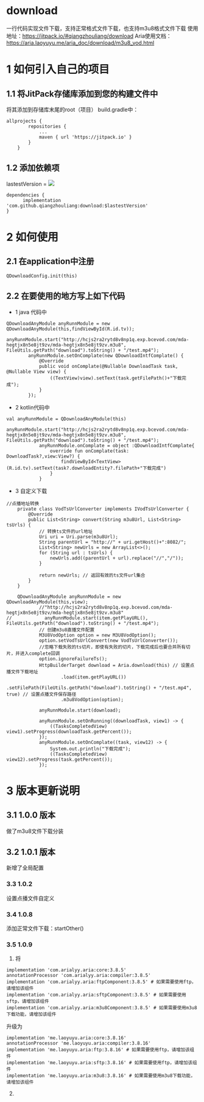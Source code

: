 # download
一行代码实现文件下载，支持正常格式文件下载，也支持m3u8格式文件下载
使用地址：https://jitpack.io/#qiangzhouliang/download
Aria使用文档：https://aria.laoyuyu.me/aria_doc/download/m3u8_vod.html
# 1 如何引入自己的项目
## 1.1 将JitPack存储库添加到您的构建文件中
将其添加到存储库末尾的root（项目） build.gradle中：
~~~
allprojects {
		repositories {
			...
			maven { url 'https://jitpack.io' }
		}
	}
~~~
## 1.2 添加依赖项
lastestVersion = [![](https://jitpack.io/v/qiangzhouliang/download.svg)](https://jitpack.io/#qiangzhouliang/download)
~~~
dependencies {
	  implementation 'com.github.qiangzhouliang:download:$lastestVersion'
}
~~~
# 2 如何使用
## 2.1 在application中注册
~~~
QDownloadConfig.init(this)
~~~
## 2.2 在要使用的地方写上如下代码
- 1 java 代码中
~~~
QDownloadAnyModule anyRunnModule = new QDownloadAnyModule(this,findViewById(R.id.tv));
        anyRunnModule.start("http://hcjs2ra2rytd8v8np1q.exp.bcevod.com/mda-hegtjx8n5e8jt9zv/mda-hegtjx8n5e8jt9zv.m3u8", FileUtils.getPath("download").toString() + "/test.mp4");
        anyRunnModule.setOnComplate(new QDownloadIntfComplate() {
            @Override
            public void onComplate(@Nullable DownloadTask task, @Nullable View view) {
                ((TextView)view).setText(task.getFilePath()+"下载完成");
            }
        });
~~~
- 2 kotlin代码中
```
val anyRunnModule = QDownloadAnyModule(this)
            anyRunnModule.start("http://hcjs2ra2rytd8v8np1q.exp.bcevod.com/mda-hegtjx8n5e8jt9zv/mda-hegtjx8n5e8jt9zv.m3u8", FileUtils.getPath("download").toString() + "/test.mp4");
            anyRunnModule.onComplate = object :QDownloadIntfComplate{
                override fun onComplate(task: DownloadTask?,view:View?) {
                    findViewById<TextView>(R.id.tv).setText(task?.downloadEntity?.filePath+"下载完成")
                }
            }
```
- 3 自定义下载
```
//点播地址转换
    private class VodTsUrlConverter implements IVodTsUrlConverter {
        @Override
        public List<String> convert(String m3u8Url, List<String> tsUrls) {
            // 转换ts文件的url地址
            Uri uri = Uri.parse(m3u8Url);
            String parentUrl = "http://" + uri.getHost()+":8082/";
            List<String> newUrls = new ArrayList<>();
            for (String url : tsUrls) {
                newUrls.add((parentUrl + url).replace("//","/"));
            }

            return newUrls; // 返回有效的ts文件url集合
        }
    }
    
    QDownloadAnyModule anyRunnModule = new QDownloadAnyModule(this,view);
            //"http://hcjs2ra2rytd8v8np1q.exp.bcevod.com/mda-hegtjx8n5e8jt9zv/mda-hegtjx8n5e8jt9zv.m3u8"
//            anyRunnModule.start(item.getPlayURL(), FileUtils.getPath("download").toString() + "/test.mp4");
            // 创建m3u8直播文件配置
            M3U8VodOption option = new M3U8VodOption();
            option.setVodTsUrlConvert(new VodTsUrlConverter());
            //忽略下载失败的ts切片，即使有失败的切片，下载完成后也要合并所有切片，并进入complete回调
            option.ignoreFailureTs();
            HttpBuilderTarget download = Aria.download(this) // 设置点播文件下载地址
                    .load(item.getPlayURL())
                    .setFilePath(FileUtils.getPath("download").toString() + "/test.mp4", true) // 设置点播文件保存路径
                    .m3u8VodOption(option);

            anyRunnModule.start(download);

            anyRunnModule.setOnRunning((downloadTask, view1) -> {
                ((TasksCompletedView) view1).setProgress(downloadTask.getPercent());
            });
            anyRunnModule.setOnComplate((task, view12) -> {
                System.out.println("下载完成");
                ((TasksCompletedView) view12).setProgress(task.getPercent());
            });
```
# 3 版本更新说明
## 3.1 1.0.0 版本
做了m3u8文件下载分装
## 3.2 1.0.1 版本
新增了全局配置
### 3.3 1.0.2
设置点播文件自定义
### 3.4 1.0.8
添加正常文件下载：startOther()
### 3.5 1.0.9
1. 将
```
implementation 'com.arialyy.aria:core:3.8.5'
annotationProcessor 'com.arialyy.aria:compiler:3.8.5'
implementation 'com.arialyy.aria:ftpComponent:3.8.5' # 如果需要使用ftp，请增加该组件
implementation 'com.arialyy.aria:sftpComponent:3.8.5' # 如果需要使用sftp，请增加该组件
implementation 'com.arialyy.aria:m3u8Component:3.8.5' # 如果需要使用m3u8下载功能，请增加该组件
```
升级为
```
implementation 'me.laoyuyu.aria:core:3.8.16'
annotationProcessor 'me.laoyuyu.aria:compiler:3.8.16'
implementation 'me.laoyuyu.aria:ftp:3.8.16' # 如果需要使用ftp，请增加该组件
implementation 'me.laoyuyu.aria:sftp:3.8.16' # 如果需要使用ftp，请增加该组件
implementation 'me.laoyuyu.aria:m3u8:3.8.16' # 如果需要使用m3u8下载功能，请增加该组件
```
2. 



